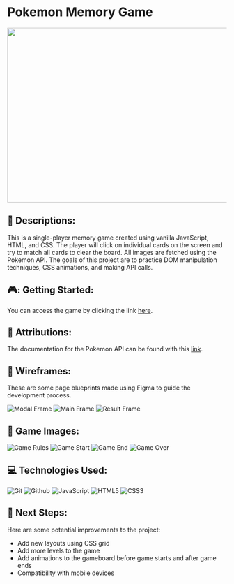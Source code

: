 # Pokemon Memory Game

<div id="header" align="center">

  <img src="./images/banner.jpg" width="800" height="400">

</div>

## :pencil: Descriptions:

This is a single-player memory game created using vanilla JavaScript, HTML, and CSS. The player will click on individual cards on the screen and try to match all cards to clear the board. All images are fetched using the Pokemon API. The goals of this project are to practice DOM manipulation techniques, CSS animations, and making API calls.

## 🎮: Getting Started:

You can access the game by clicking the link [here](https://debiddo618.github.io/pokemon-memory-game/).

## :bust_in_silhouette: Attributions:

The documentation for the Pokemon API can be found with this [link](https://pokeapi.co/docs/v2).

## :blue_book: Wireframes:

These are some page blueprints made using Figma to guide the development process.

![Modal Frame](./images/wireframe1.png)
![Main Frame](./images/wireframe2.png)
![Result Frame](./images/wireframe3.png)

## :camera_flash: Game Images:

![Game Rules](./images/gameRules.png)
![Game Start](./images/gameStart.png)
![Game End](./images/gameEnd.png)
![Game Over](./images/gameOver.png)

## :computer: Technologies Used:

![Git](https://img.shields.io/badge/-Git-05122A?style=flat&logo=git)
![Github](https://img.shields.io/badge/-GitHub-05122A?style=flat&logo=github)
![JavaScript](https://img.shields.io/badge/-JavaScript-05122A?style=flat&logo=javascript)
![HTML5](https://img.shields.io/badge/-HTML5-05122A?style=flat&logo=html5)
![CSS3](https://img.shields.io/badge/-CSS-05122A?style=flat&logo=css3)

## :satellite: Next Steps:

Here are some potential improvements to the project:

- Add new layouts using CSS grid
- Add more levels to the game
- Add animations to the gameboard before game starts and after game ends
- Compatibility with mobile devices
